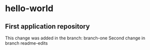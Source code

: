 # hello-world
First application repository
-----
This change was added in the branch: branch-one
Second change in branch readme-edits
